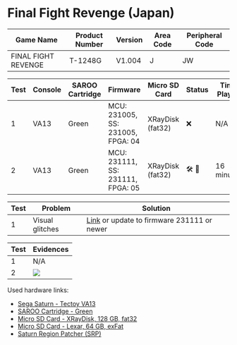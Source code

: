 # Final Fight Revenge (Japan)

| Game Name           | Product Number | Version | Area Code | Peripheral Code |
| ------------------- | -------------- | ------- | --------- | --------------- |
| FINAL FIGHT REVENGE | T-1248G        | V1.004  | J         | JW              |

| Test | Console | SAROO Cartridge | Firmware                          | Micro SD Card    | Status                               | Time Played |
| ---- | ------- | --------------- | --------------------------------- | ---------------- | ------------------------------------ | ----------- |
| 1    | VA13    | Green           | MCU: 231005, SS: 231005, FPGA: 04 | XRayDisk (fat32) | :x:                                  | N/A         |
| 2    | VA13    | Green           | MCU: 231111, SS: 231111, FPGA: 05 | XRayDisk (fat32) | :hammer_and_wrench: :checkered_flag: | 16 minutes  |

| Test | Problem         | Solution                                                                                                                          |
| ---- | --------------- | --------------------------------------------------------------------------------------------------------------------------------- |
| 1    | Visual glitches | [Link](https://github.com/williamdsw/saroo_configurations/blob/master/JP/T-1248G/README.md) or update to firmware 231111 or newer |

| Test | Evidences                                                                                        |
| ---- | ------------------------------------------------------------------------------------------------ |
| 1    | N/A                                                                                              |
| 2    | [![](https://img.youtube.com/vi/13zsammNhjM/0.jpg)](https://www.youtube.com/watch?v=13zsammNhjM) |

Used hardware links:

- [Sega Saturn - Tectoy VA13](../../../../Info/Consoles/VA13/README.md)
- [SAROO Cartridge - Green](../../../../Info/Cartridges/RetroGameParadiseStore/1.32F/README.md)
- [Micro SD Card - XRayDisk, 128 GB, fat32](../../../../Info/SdCards/XRayDisk/128GB/fat32/README.md)
- [Micro SD Card - Lexar, 64 GB, exFat](../../../../Info/SdCards/Lexar/64GB/exfat/README.md)
- [Saturn Region Patcher (SRP)](https://segaxtreme.net/resources/saturn-region-patcher.81/download)
